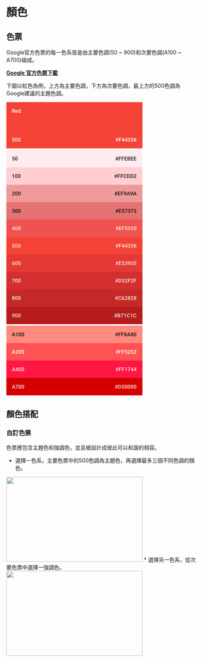 # 顏色

## 色票
Google官方色票的每一色系皆是由主要色調(50 ~ 900)和次要色調(A100 ~ A700)組成。

[**Google 官方色票下載**](http://material-design.storage.googleapis.com/publish/material_v_4/material_ext_publish/0B0J8hsRkk91LSGx6b0w3WWpMQ1k/color_swatches.zip)

下圖以紅色為例，上方為主要色調，下方為次要色調，最上方的500色調為Google建議的主題色調。

<img src="../../../assets/color_plate_red.png" height="775" width="360">

## 顏色搭配
### 自訂色票
色票應包含主題色和強調色，並且被設計成彼此可以和諧的相容。

* 選擇一色系，主要色票中的500色調為主題色，再選擇最多三個不同色調的顏色。
<img src="http://material-design.storage.googleapis.com/publish/material_v_4/material_ext_publish/0Bx4BSt6jniD7eDg3bGdRcy12Mm8/style_color_uiapplication_palette1.png" height="224" width="360">
* 選擇另一色系，從次要色票中選擇一強調色。
<img src="http://material-design.storage.googleapis.com/publish/material_v_4/material_ext_publish/0Bx4BSt6jniD7NUJzYWNoVGp2SGc/style_color_uiapplication_palette2.png" height="224" width="360">

